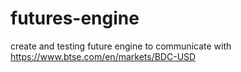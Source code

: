 # futures-engine
create and testing future engine to communicate with https://www.btse.com/en/markets/BDC-USD

